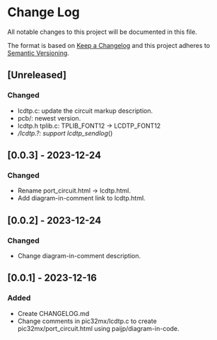 # Change Log
All notable changes to this project will be documented in this file.

The format is based on [Keep a Changelog](http://keepachangelog.com/)
and this project adheres to [Semantic Versioning](http://semver.org/).

## [Unreleased]
### Changed
- lcdtp.c: update the circuit markup description.
- pcb/: newest version.
- lcdtp.h tplib.c: TPLIB_FONT12 -> LCDTP_FONT12
- */lcdtp.?: support lcdtp_sendlog*()

## [0.0.3] - 2023-12-24
### Changed
- Rename port_circuit.html -> lcdtp.html.
- Add diagram-in-comment link to lcdtp.html.

## [0.0.2] - 2023-12-24
### Changed
- Change diagram-in-comment description.

## [0.0.1] - 2023-12-16
### Added 
- Create CHANGELOG.md
- Change comments in pic32mx/lcdtp.c to create pic32mx/port_circuit.html using paijp/diagram-in-code.
